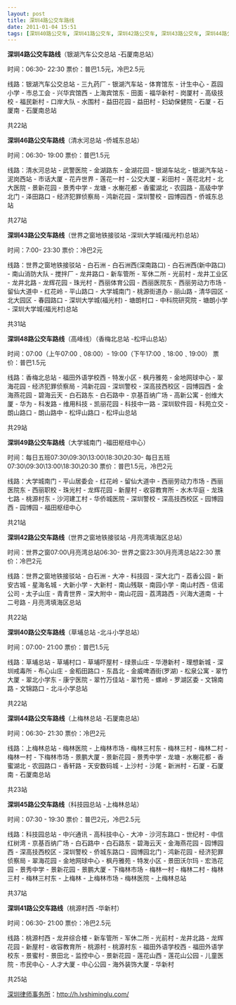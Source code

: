 ```yaml
---
layout: post
title: 深圳4路公交车路线
date: 2011-01-04 15:51
tags: [深圳40路公交车, 深圳41路公交车, 深圳42路公交车, 深圳43路公交车, 深圳44路公交车, 深圳45路公交车, 深圳46路公交车, 深圳48路公交车, 深圳49路公交车, 深圳公交车, 深圳分类信息网站]
---
```

<strong>深圳4路公交车路线</strong>（银湖汽车公交总站 -石厦南总站）

时间：06:30- 22:30  票价：普巴1.5元，冷巴2.5元

线路：银湖汽车公交总站 - 三九药厂 - 银湖汽车站 - 体育馆东 - 计生中心 - 荔园小学 - 市总工会 - 兴华宾馆西 - 上海宾馆东 - 田面 - 福华新村 - 岗厦村 - 高级技校 - 福民新村 - 口岸大队 - 水围村 - 益田花园 - 益田村 - 妇幼保健院 - 石厦 - 石厦南 - 石厦南总站

共22站

<strong>深圳46路公交车路线</strong>（清水河总站 -侨城东总站）

时间：06:30- 19:00  票价：普巴1.5元

线路：清水河总站 - 武警医院 - 金湖路东 - 金湖花园 - 银湖车站北 - 银湖汽车站 - 泥岗西站 - 市话大厦 - 花卉世界 - 莲花一村 - 公交大厦 - 彩田村 - 莲花北村 - 北大医院 - 景新花园 - 景秀中学 - 龙塘 - 水榭花都 - 香蜜湖北 - 农园路 - 高级中学北门 - 泽田路口 - 经济犯罪侦察局 - 鸿新花园 - 深圳警校 - 园博园西 - 侨城东总站

共27站

<strong>深圳43路公交车路线</strong>（世界之窗地铁接驳站 -深圳大学城(福光村)总站）

时间：7:00- 23:30  票价：冷巴2元

线路：世界之窗地铁接驳站 - 白石洲 - 白石洲西(深南路口) - 白石洲西(新中路口) - 南山消防大队 - 搅拌厂 - 龙井路口 - 新车管所 - 军休二所 - 光前村 - 龙井工业区 - 龙井北路 - 龙辉花园 - 珠光村 - 西丽体育公园 - 西丽医院东 - 西丽劳动力市场 - 留仙大道中 - 红花岭 - 平山路口 - 大学城南门 - 桃源街道办 - 丽山路 - 清华园区 - 北大园区 - 春园路口 - 深圳大学城(福光村) - 塘朗村口 - 中科院研究院 - 塘朗小学 - 深圳大学城(福光村)总站

共31站

<strong>深圳48路公交车路线</strong>（高峰线）（香梅北总站 -松坪山总站）

时间：07:00（上午07:00﹑08:00）- 19:00（下午17:00﹑18:00﹑19:00）  票价：普巴1.5元

线路：香梅北总站 - 福田外语学校西 - 特发小区 - 枫丹雅苑 - 金地网球中心 - 翠海花园 - 经济犯罪侦察局 - 鸿新花园 - 深圳警校 - 深高技西校区 - 园博园西 - 金海燕花园 - 碧海云天 - 白石路东 - 白石路中 - 京基百纳广场 - 高新公寓 - 创维大厦 - 华为 - 科发路 - 维用科技 - 凯丽花园 - 科技中一路 - 深圳软件园 - 科苑立交 - 朗山路口 - 朗山路中 - 松坪山路口 - 松坪山总站

共29站

<strong>深圳49路公交车路线</strong>（大学城南门 -福田枢纽中心）

时间：每日五班07:30\09:30\13:00\18:30\20:30- 每日五班07:30\09:30\13:00\18:30\20:30  票价：普巴1.5元，冷巴2元

线路：大学城南门 - 平山居委会 - 红花岭 - 留仙大道中 - 西丽劳动力市场 - 西丽医院东 - 西丽职校 - 珠光村 - 龙辉花园 - 新屋村 - 收容教育所 - 水木华庭 - 龙珠七路 - 桃源村东 - 沙河建工村 - 华侨城医院 - 深圳警校 - 深高技西校区 - 园博园西 - 园博园 - 福田枢纽中心

共21站

<strong>深圳42路公交车路线</strong>（世界之窗地铁接驳站 -月亮湾填海区总站）

时间：世界之窗07:00\月亮湾总站06:30- 世界之窗23:30\月亮湾总站22:30  票价：冷巴2元

线路：世界之窗地铁接驳站 - 白石洲 - 大冲 - 科技园 - 深大北门 - 荔香公园 - 新安古城 - 星海名城 - 大新小学 - 大新村 - 南山残联 - 南园小学 - 南山村西 - 信诺公司 - 太子山庄 - 青青世界 - 深大附中 - 南山花园 - 荔湾路西 - 兴海大道南 - 十二号路 - 月亮湾填海区总站

共22站

<strong>深圳40路公交车路线</strong>（草埔总站 -北斗小学总站）

时间：07:00- 21:00  票价：普巴1.5元

线路：草埔总站 - 草埔村口 - 草埔吓屋村 - 绿景山庄 - 华港新村 - 理想新城 - 深圳戒毒所 - 布心山庄 - 金稻田路口 - 东昌北 - 金威啤酒街(罗湖) - 松泉公寓 - 翠竹大厦 - 翠北小学东 - 康宁医院 - 翠竹万佳站 - 翠竹苑 - 螺岭 - 罗湖区委 - 文锦南路 - 文锦路口 - 北斗小学总站

共22站

<strong>深圳44路公交车路线</strong>（上梅林总站 -石厦南总站）

时间：06:30- 21:30  票价：冷巴2元

线路：上梅林总站 - 梅林医院 - 上梅林市场 - 梅林三村东 - 梅林三村 - 梅林二村 - 梅林一村 - 下梅林市场 - 景鹏大厦 - 景新花园 - 景秀中学 - 龙塘 - 水榭花都 - 香蜜湖北 - 农园路口 - 香轩路 - 天安数码城 - 上沙村 - 沙尾 - 新洲村 - 石厦 - 石厦南 - 石厦南总站

共23站

<strong>深圳45路公交车路线</strong>（科技园总站 -上梅林总站）

时间：07:30 - 19:30   票价：普巴2元，冷巴2.5元

线路：科技园总站 - 中兴通讯 - 高科技中心 - 大冲 - 沙河东路口 - 世纪村 - 中信红树湾 - 京基百纳广场 - 白石路中 - 白石路东 - 碧海云天 - 金海燕花园 - 园博园西 - 深高技西校区 - 深圳警校 - 侨城东路口 - 园博园北门 - 鸿新花园 - 经济犯罪侦察局 - 翠海花园 - 金地网球中心 - 枫丹雅苑 - 特发小区 - 景田沃尔玛 - 宏浩花园 - 景秀中学 - 景新花园 - 景鹏大厦 - 下梅林市场 - 梅林一村 - 梅林二村 - 梅林三村 - 梅林三村东 - 上梅林 - 上梅林市场 - 梅林医院 - 上梅林总站

共37站

<strong>深圳41路公交车路线</strong>（桃源村西 -华新村）

时间：06:30- 21:00  票价：冷巴2.5元

线路：桃源村西 - 龙井综合楼 - 新车管所 - 军休二所 - 光前村 - 龙井北路 - 龙辉花园 - 新屋村 - 收容教育所 - 桃源村 - 桃源村东 - 福田外语学校西 - 福田外语学校东 - 景蜜村 - 景田北 - 监控中心 - 景新花园 - 莲花山西 - 莲花山公园 - 儿童医院 - 市民中心 - 人才大厦 - 中心公园 - 海外装饰大厦 - 华新村

共25站

<a href="http://h.lvshiminglu.com/">深圳律师事务所</a>：<a href="http://h.lvshiminglu.com/">http://h.lvshiminglu.com/</a>

